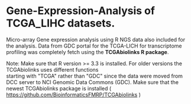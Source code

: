 # Gene-Expression-Analysis of TCGA_LIHC datasets.

Micro-array Gene expression analysis using R 
NGS data also included for the analysis.
Data from GDC portal for the TCGA-LICH for transcriptome profiling was completely fetch using the **TCGAbiolinks R package**.

Note: Make sure that R version >= 3.3 is installed. For older versions the TCGAbiolinks uses different functions  
starting with "TCGA" rather than "GDC" since the data were moved from DCC server to NCI Genomic Data Commons (GDC).
 Make sure that the newest TCGAbiolinks package is installed ( https://github.com/BioinformaticsFMRP/TCGAbiolinks )
